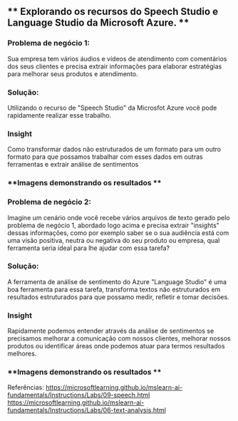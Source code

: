 
## ** Explorando os recursos do Speech Studio e Language Studio da Microsoft Azure. ** ##

### Problema de negócio 1: ###
Sua empresa tem vários áudios e vídeos de atendimento com comentários dos seus clientes e precisa extrair informações para elaborar estratégias para melhorar seus produtos e atendimento.

### **Solução:** ###
Utilizando o recurso de "Speech Studio" da Microsfot Azure você pode rapidamente realizar esse trabalho.

### **Insight** ###
Como transformar dados não estruturados de um formato para um outro formato para que possamos trabalhar com esses dados em outras ferramentas e extrair análise de sentimentos

### **Imagens demonstrando os resultados ** ###  




### Problema de negócio 2: ###
Imagine um cenário onde você recebe vários arquivos de texto gerado pelo problema de negócio 1, abordado logo acima e precisa extrair "insights" dessas informações, como por exemplo saber se o sua audiência está com uma visão positiva, neutra ou negativa do seu produto ou empresa, qual ferramenta seria ideal para lhe ajudar com essa tarefa?

### **Solução:** ###
A ferramenta de análise de sentimento do Azure "Language Studio" é uma boa ferramenta para essa tarefa, transforma textos não estruturados em resultados estruturados para que possamo medir, refletir e tomar decisões.

### **Insight** ###
Rapidamente podemos entender através da análise de sentimentos se precisamos melhorar a comunicação com nossos clientes, melhorar nossos produtos ou identificar áreas onde podemos atuar para termos resultados melhores.

### **Imagens demonstrando os resultados ** ###




Referências:
https://microsoftlearning.github.io/mslearn-ai-fundamentals/Instructions/Labs/09-speech.html
https://microsoftlearning.github.io/mslearn-ai-fundamentals/Instructions/Labs/06-text-analysis.html
